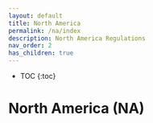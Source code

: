 ```yaml
---
layout: default
title: North America
permalink: /na/index
description: North America Regulations
nav_order: 2
has_children: true
---
```



* TOC
{:toc}

<h1> North America (NA) </h1>

